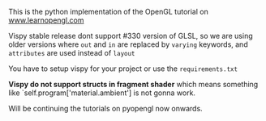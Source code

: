 This is the python implementation of the OpenGL tutorial on www.learnopengl.com

Vispy stable release dont support #330 version of GLSL, so we are using older versions 
where `out` and `in` are replaced by `varying` keywords, and `attributes` are used instead of `layout`

You have to setup vispy for your project or use the `requirements.txt`

**Vispy do not support structs in fragment shader** which  means something like `self.program['material.ambient'] is not gonna work.

Will be continuing the tutorials on pyopengl now onwards.